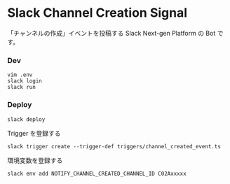# Slack Channel Creation Signal

「チャンネルの作成」イベントを投稿する Slack Next-gen Platform の Bot です。

### Dev

```
vim .env
slack login
slack run
```

### Deploy

```
slack deploy
```

Trigger を登録する
```
slack trigger create --trigger-def triggers/channel_created_event.ts
```

環境変数を登録する
```
slack env add NOTIFY_CHANNEL_CREATED_CHANNEL_ID C02Axxxxx
```
